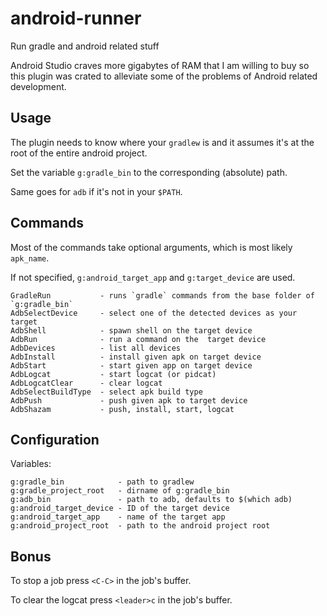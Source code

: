 # android-runner
Run gradle and android related stuff

Android Studio craves more gigabytes of RAM that I am willing to buy so this plugin was crated to alleviate some of the problems of Android related development.

## Usage
The plugin needs to know where your `gradlew` is and it assumes it's at the root of the entire android project.

Set the variable `g:gradle_bin` to the corresponding (absolute) path.

Same goes for `adb` if it's not in your `$PATH`.

## Commands

Most of the commands take optional arguments, which is most likely `apk_name`.

If not specified, `g:android_target_app` and `g:target_device` are used.

```vim
GradleRun           - runs `gradle` commands from the base folder of `g:gradle_bin`
AdbSelectDevice     - select one of the detected devices as your target
AdbShell            - spawn shell on the target device
AdbRun              - run a command on the  target device
AdbDevices          - list all devices
AdbInstall          - install given apk on target device
AdbStart            - start given app on target device
AdbLogcat           - start logcat (or pidcat)
AdbLogcatClear      - clear logcat
AdbSelectBuildType  - select apk build type
AdbPush             - push given apk to target device
AdbShazam           - push, install, start, logcat
```

## Configuration

Variables:

```vim
g:gradle_bin            - path to gradlew
g:gradle_project_root   - dirname of g:gradle_bin
g:adb_bin               - path to adb, defaults to $(which adb)
g:android_target_device - ID of the target device
g:android_target_app    - name of the target app
g:android_project_root  - path to the android project root
```

## Bonus

To stop a job press `<C-C>` in the job's buffer.

To clear the logcat press `<leader>c` in the job's buffer.
